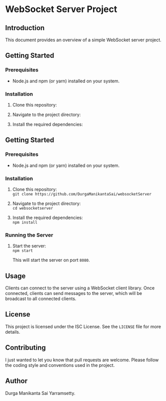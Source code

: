 # WebSocket Server Project

## Introduction

This document provides an overview of a simple WebSocket server project.


## Getting Started

### Prerequisites

* Node.js and npm (or yarn) installed on your system.

### Installation

1. Clone this repository:


2. Navigate to the project directory:


3. Install the required dependencies:


## Getting Started

### Prerequisites

* Node.js and npm (or yarn) installed on your system.

### Installation

1. Clone this repository:  
   `git clone https://github.com/DurgaManikantaSai/websocketServer`

2. Navigate to the project directory:  
   `cd websocketserver`

3. Install the required dependencies:  
   `npm install`

### Running the Server

1. Start the server:  
   `npm start`  

   This will start the server on port `8080`.

## Usage

Clients can connect to the server using a WebSocket client library. Once connected, clients can send messages to the server, which will be broadcast to all connected clients.

## License

This project is licensed under the ISC License. See the `LICENSE` file for more details.

## Contributing

I just wanted to let you know that pull requests are welcome. Please follow the coding style and conventions used in the project.

## Author
Durga Manikanta Sai Yarramsetty.
